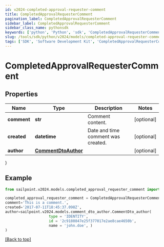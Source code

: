 ```yaml
---
id: v2024-completed-approval-requester-comment
title: CompletedApprovalRequesterComment
pagination_label: CompletedApprovalRequesterComment
sidebar_label: CompletedApprovalRequesterComment
sidebar_class_name: pythonsdk
keywords: ['python', 'Python', 'sdk', 'CompletedApprovalRequesterComment', 'V2024CompletedApprovalRequesterComment'] 
slug: /tools/sdk/python/v2024/models/completed-approval-requester-comment
tags: ['SDK', 'Software Development Kit', 'CompletedApprovalRequesterComment', 'V2024CompletedApprovalRequesterComment']
---
```


# CompletedApprovalRequesterComment


## Properties

Name | Type | Description | Notes
------------ | ------------- | ------------- | -------------
**comment** | **str** | Comment content. | [optional] 
**created** | **datetime** | Date and time comment was created. | [optional] 
**author** | [**CommentDtoAuthor**](comment-dto-author) |  | [optional] 
}

## Example

```python
from sailpoint.v2024.models.completed_approval_requester_comment import CompletedApprovalRequesterComment

completed_approval_requester_comment = CompletedApprovalRequesterComment(
comment='This is a comment.',
created='2017-07-11T18:45:37.098Z',
author=sailpoint.v2024.models.comment_dto_author.CommentDto_author(
                    type = 'IDENTITY', 
                    id = '2c9180847e25f377017e2ae8cae4650b', 
                    name = 'john.doe', )
)

```
[[Back to top]](#) 

